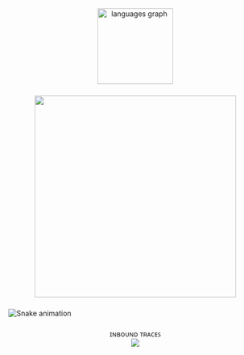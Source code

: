 <h2 align="left"></h2>




<div align="center">
  <img src="https://github-readme-stats.vercel.app/api/top-langs?username=AnonXarA&locale=en&hide_title=true&layout=compact&card_width=320&langs_count=5&theme=dracula&hide_border=true&order=2" height="150" alt="languages graph"  />
</div>


###


###

<div align="center">
  <img height="400" src="https://i.postimg.cc/L8zdXQPj/giphy.gif"  />
</div>

###

<img src="https://raw.githubusercontent.com/AnonXarkA/AnonXarkA/output/snake.sv" alt="Snake animation" />

###

<div align="center">
  ɪɴʙᴏᴜɴᴅ ᴛʀᴀᴄᴇꜱ
</div>

<div align="center">
  <img src="https://profile-counter.glitch.me/AnonXarkA/count.svg?"  />
</div>

###
